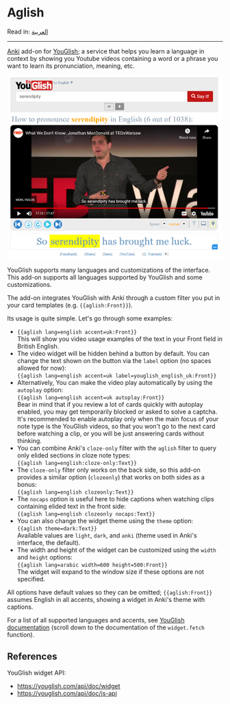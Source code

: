 # Aglish

Read in: [العربية](README.ar.md)

--------

[Anki](https://apps.ankiweb.net/) add-on for [YouGlish](https://youglish.com/); a service that helps you learn
a language in context by showing you Youtube videos containing a word or a phrase you want
to learn its pronunciation, meaning, etc.

![YouGlish Widget](youglish-widget.png)

YouGlish supports many languages and customizations of the interface. This add-on supports all languages supported by YouGlish and some customizations.


The add-on integrates YouGlish with Anki through a custom filter you put in your card templates (e.g. `{{aglish:Front}}`).

Its usage is quite simple. Let's go through some examples:

- `{{aglish lang=english accent=uk:Front}}`  
  This will show you video usage examples of the text in your Front field in British English.
- The video widget will be hidden behind a button by default.
  You can change the text shown on the button via the `label` option (no spaces allowed for now):  
  `{{aglish lang=english accent=uk label=youglish_english_uk:Front}}`
- Alternatively, You can make the video play automatically by using the `autoplay` option:  
  `{{aglish lang=english accent=uk autoplay:Front}}`  
  Bear in mind that if you review a lot of cards quickly with autoplay enabled, you may get temporarily blocked or
  asked to solve a captcha. It's recommended to enable autoplay only when the main focus of your note type is the YouGlish videos,
  so that you won't go to the next card before watching a clip, or you will be just answering cards without thinking.
- You can combine Anki's `cloze-only` filter with the `aglish` filter to query only elided sections in cloze note types:  
  `{{aglish lang=english:cloze-only:Text}}`
- The `cloze-only` filter only works on the back side, so this add-on provides a similar option (`clozeonly`) that works on both sides as a bonus:  
  `{{aglish lang=english clozeonly:Text}}`
- The `nocaps` option is useful here to hide captions when watching clips containing elided text in the front side:  
`{{aglish lang=english clozeonly nocaps:Text}}`
- You can also change the widget theme using the `theme` option:  
`{{aglish theme=dark:Text}}`  
  Available values are `light`, `dark`, and `anki` (theme used in Anki's interface, the default).
- The width and height of the widget can be customized using the `width` and `height` options:  
`{{aglish lang=arabic width=600 height=500:Front}}`  
  The widget will expand to the window size if these options are not specified.

All options have default values so they can be omitted; `{{aglish:Front}}` assumes English in all accents, showing a widget in Anki's theme with captions.

For a list of all supported languages and accents, see [YouGlish documentation](https://youglish.com/api/doc/js-api) (scroll down to the documentation of the `widget.fetch` function).


## References

YouGlish widget API:
 - https://youglish.com/api/doc/widget
 - https://youglish.com/api/doc/js-api


